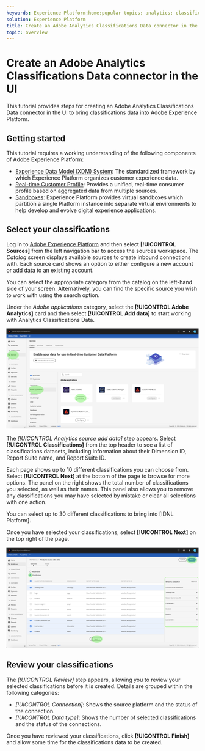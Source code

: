 ```yaml
---
keywords: Experience Platform;home;popular topics; analytics; classifications
solution: Experience Platform
title: Create an Adobe Analytics Classifications Data connector in the UI
topic: overview
---
```


# Create an Adobe Analytics Classifications Data connector in the UI

This tutorial provides steps for creating an Adobe Analytics Classifications Data connector in the UI to bring classifications data into Adobe Experience Platform.

## Getting started

This tutorial requires a working understanding of the following components of Adobe Experience Platform:

*   [Experience Data Model (XDM) System](../../../../../xdm/home.md): The standardized framework by which Experience Platform organizes customer experience data.
*   [Real-time Customer Profile](../../../../../profile/home.md): Provides a unified, real-time consumer profile based on aggregated data from multiple sources.
*   [Sandboxes](../../../../../sandboxes/home.md): Experience Platform provides virtual sandboxes which partition a single Platform instance into separate virtual environments to help develop and evolve digital experience applications.

## Select your classifications

Log in to [Adobe Experience Platform](platform.adobe.com) and then select **[!UICONTROL Sources]** from the left navigation bar to access the sources workspace. The *Catalog* screen displays available sources to create inbound connections with. Each source card shows an option to either configure a new account or add data to an existing account.

You can select the appropriate category from the catalog on the left-hand side of your screen. Alternatively, you can find the specific source you wish to work with using the search option.

Under the *Adobe applications* category, select the **[!UICONTROL Adobe Analytics]** card and then select **[!UICONTROL Add data]** to start working with Analytics Classifications Data.

![](../../../../images/tutorials/create/classifications/catalog.png)

The *[!UICONTROL Analytics source add data]* step appears. Select **[!UICONTROL Classifications]** from the top header to see a list of classifications datasets, including information about their Dimension ID, Report Suite name, and Report Suite ID.

Each page shows up to 10 different classifications you can choose from. Select **[!UICONTROL Next]** at the bottom of the page to browse for more options. The panel on the right shows the total number of classifications you selected, as well as their names. This panel also allows you to remove any classifications you may have selected by mistake or clear all selections with one action.

You can select up to 30 different classifications to bring into [!DNL Platform].

Once you have selected your classifications, select **[!UICONTROL Next]** on the top right of the page.

![](../../../../images/tutorials/create/classifications/add-data.png)

## Review your classifications

The *[!UICONTROL Review]* step appears, allowing you to review your selected classifications before it is created. Details are grouped within the following categories:

* *[!UICONTROL Connection]*: Shows the source platform and the status of the connection.
* *[!UICONTROL Data type]*: Shows the number of selected classifications and the status of the connections.

Once you have reviewed your classifications, click **[!UICONTROL Finish]** and allow some time for the classifications data to be created.